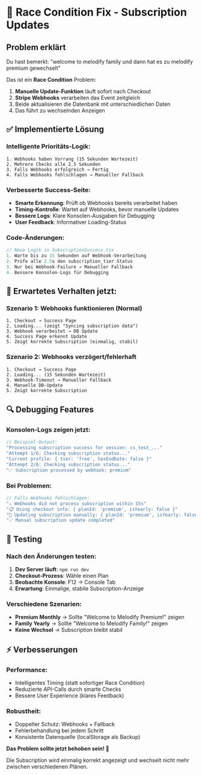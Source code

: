 # 🔧 Race Condition Fix - Subscription Updates

## Problem erklärt
Du hast bemerkt: "welcome to melodify family und dann hat es zu melodify premium gewechselt"

Das ist ein **Race Condition** Problem:
1. **Manuelle Update-Funktion** läuft sofort nach Checkout
2. **Stripe Webhooks** verarbeiten das Event zeitgleich 
3. Beide aktualisieren die Datenbank mit unterschiedlichen Daten
4. Das führt zu wechselnden Anzeigen

## ✅ Implementierte Lösung

### Intelligente Prioritäts-Logik:
```
1. Webhooks haben Vorrang (15 Sekunden Wartezeit)
2. Mehrere Checks alle 2.5 Sekunden  
3. Falls Webhooks erfolgreich → Fertig
4. Falls Webhooks fehlschlagen → Manueller Fallback
```

### Verbesserte Success-Seite:
- **Smarte Erkennung**: Prüft ob Webhooks bereits verarbeitet haben
- **Timing-Kontrolle**: Wartet auf Webhooks, bevor manuelle Updates
- **Bessere Logs**: Klare Konsolen-Ausgaben für Debugging
- **User Feedback**: Informativer Loading-Status

### Code-Änderungen:
```typescript
// Neue Logik in SubscriptionSuccess.tsx
1. Warte bis zu 15 Sekunden auf Webhook-Verarbeitung
2. Prüfe alle 2.5s den subscription_tier Status  
3. Nur bei Webhook-Failure → Manueller Fallback
4. Bessere Konsolen-Logs für Debugging
```

## 🎯 Erwartetes Verhalten jetzt:

### Szenario 1: Webhooks funktionieren (Normal)
```
1. Checkout → Success Page
2. Loading... (zeigt "Syncing subscription data")
3. Webhook verarbeitet → DB Update
4. Success Page erkennt Update
5. Zeigt korrekte Subscription (einmalig, stabil)
```

### Szenario 2: Webhooks verzögert/fehlerhaft
```
1. Checkout → Success Page  
2. Loading... (15 Sekunden Wartezeit)
3. Webhook-Timeout → Manueller Fallback
4. Manuelle DB-Update
5. Zeigt korrekte Subscription
```

## 🔍 Debugging Features

### Konsolen-Logs zeigen jetzt:
```javascript
// Beispiel-Output:
"Processing subscription success for session: cs_test_..."
"Attempt 1/6: Checking subscription status..."
"Current profile: { tier: 'free', hasEndDate: false }"
"Attempt 2/6: Checking subscription status..."
"✅ Subscription processed by webhook: premium"
```

### Bei Problemen:
```javascript
// Falls Webhooks fehlschlagen:
"⚠️ Webhooks did not process subscription within 15s"
"📋 Using checkout info: { planId: 'premium', isYearly: false }"
"🔧 Updating subscription manually: { planId: 'premium', isYearly: false }"
"✅ Manual subscription update completed"
```

## 🧪 Testing

### Nach den Änderungen testen:
1. **Dev Server läuft**: `npm run dev` 
2. **Checkout-Prozess**: Wähle einen Plan
3. **Beobachte Konsole**: F12 → Console Tab
4. **Erwartung**: Einmalige, stabile Subscription-Anzeige

### Verschiedene Szenarien:
- **Premium Monthly** → Sollte "Welcome to Melodify Premium!" zeigen
- **Family Yearly** → Sollte "Welcome to Melodify Family!" zeigen  
- **Keine Wechsel** → Subscription bleibt stabil

## ⚡ Verbesserungen

### Performance:
- Intelligentes Timing (statt sofortiger Race Condition)
- Reduzierte API-Calls durch smarte Checks
- Bessere User Experience (klares Feedback)

### Robustheit:
- Doppelter Schutz: Webhooks + Fallback
- Fehlerbehandlung bei jedem Schritt
- Konsistente Datenquelle (localStorage als Backup)

**Das Problem sollte jetzt behoben sein! 🎉**

Die Subscription wird einmalig korrekt angezeigt und wechselt nicht mehr zwischen verschiedenen Plänen.
